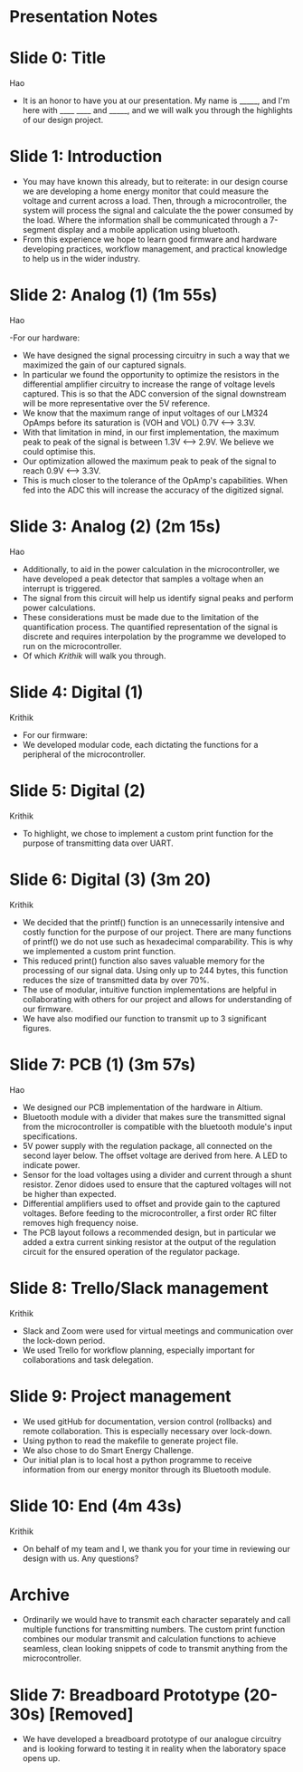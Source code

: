 # Presentation Notes

# Slide 0: Title
Hao

- It is an honor to have you at our presentation. My name is _____, and I'm here with ____ ____ and _____, and we will walk you through the highlights of our design project.

# Slide 1: Introduction

- You may have known this already, but to reiterate: in our design course we are developing a home energy monitor that could measure the voltage and current across a load. Then, through a microcontroller, the system will process the signal and calculate the the power consumed by the load. Where the information shall be communicated through a 7-segment display and a mobile application using bluetooth.
- From this experience we hope to learn good firmware and hardware developing practices, workflow management, and practical knowledge to help us in the wider industry.

# Slide 2: Analog (1) (1m 55s)
Hao

-For our hardware:
- We have designed the signal processing circuitry in such a way that we maximized the gain of our captured signals. 
- In particular we found the opportunity to optimize the resistors in the differential amplifier circuitry to increase the range of voltage levels captured. This is so that the ADC conversion of the signal downstream will be more representative over the 5V reference.
- We know that the maximum range of input voltages of our LM324 OpAmps before its saturation is (VOH and VOL) 0.7V <--> 3.3V.
- With that limitation in mind, in our first implementation, the maximum peak to peak of the signal is between 1.3V <--> 2.9V. We believe we could optimise this.
- Our optimization allowed the maximum peak to peak of the signal to reach 0.9V <--> 3.3V. 
- This is much closer to the tolerance of the OpAmp's capabilities. When fed into the ADC this will increase the accuracy of the digitized signal.

# Slide 3: Analog (2) (2m 15s)
Hao

- Additionally, to aid in the power calculation in the microcontroller, we have developed a peak detector that samples a voltage when an interrupt is triggered. 
- The signal from this circuit will help us identify signal peaks and perform power calculations. 
- These considerations must be made due to the limitation of the quantification process. The quantified representation of the signal is discrete and requires interpolation by the programme we developed to run on the microcontroller. 
- Of which _Krithik_ will walk you through.

# Slide 4: Digital (1)
Krithik

- For our firmware:
- We developed modular code, each dictating the functions for a peripheral of the microcontroller.

# Slide 5: Digital (2)
Krithik

- To highlight, we chose to implement a custom print function for the purpose of transmitting data over UART. 

# Slide 6: Digital (3) (3m 20)
Krithik

- We decided that the printf() function is an unnecessarily intensive and costly function for the purpose of our project. There are many functions of printf() we do not use such as hexadecimal comparability. This is why we implemented a custom print function.
- This reduced print() function also saves valuable memory for the processing of our signal data. Using only up to 244 bytes, this function reduces the size of transmitted data by over 70%.
- The use of modular, intuitive function implementations are helpful in collaborating with others for our project and allows for understanding of our firmware.
- We have also modified our function to transmit up to 3 significant figures.
  
# Slide 7: PCB (1) (3m 57s)
Hao

- We designed our PCB implementation of the hardware in Altium.
- Bluetooth module with a divider that makes sure the transmitted signal from the microcontroller is compatible with the bluetooth module's input specifications.
- 5V power supply with the regulation package, all connected on the second layer below. The offset voltage are derived from here. A LED to indicate power.
- Sensor for the load voltages using a divider and current through a shunt resistor. Zenor didoes used to ensure that the captured voltages will not be higher than expected. 
- Differential amplifiers used to offset and provide gain to the captured voltages. Before feeding to the microcontroller, a first order RC filter removes high frequency noise.
- The PCB layout follows a recommended design, but in particular we added a extra current sinking resistor at the output of the regulation circuit for the ensured operation of the regulator package.

# Slide 8: Trello/Slack management 
Krithik

- Slack and Zoom were used for virtual meetings and communication over the lock-down period.
- We used Trello for workflow planning, especially important for collaborations and task delegation.

# Slide 9: Project management 

- We used gitHub for documentation, version control (rollbacks) and remote collaboration. This is especially necessary over lock-down. 
- Using python to read the makefile to generate project file.
- We also chose to do Smart Energy Challenge.
- Our initial plan is to local host a python programme to receive information from our energy monitor through its Bluetooth module.

# Slide 10: End (4m 43s)
Krithik

- On behalf of my team and I, we thank you for your time in reviewing our design with us. Any questions?




# Archive
- Ordinarily we would have to transmit each character separately and call multiple functions for transmitting numbers. The custom print function combines our modular transmit and calculation functions to achieve seamless, clean looking snippets of code to transmit anything from the microcontroller.

# Slide 7: Breadboard Prototype (20-30s) [Removed]

- We have developed a breadboard prototype of our analogue circuitry and is looking forward to testing it in reality when the laboratory space opens up.                                          

